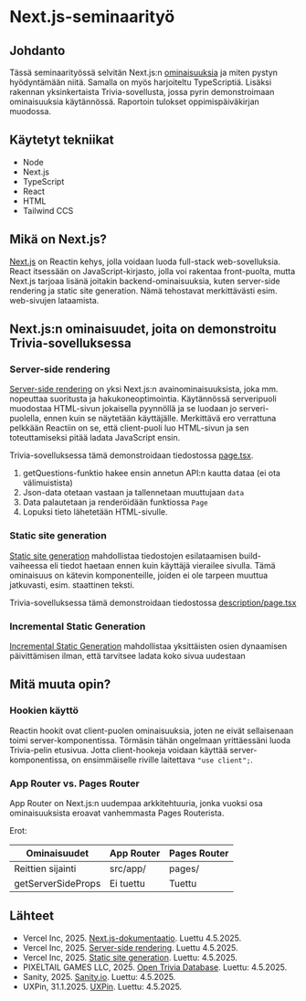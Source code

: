 # Next.js-seminaarityö

## Johdanto

Tässä seminaarityössä selvitän Next.js:n [ominaisuuksia](https://www.uxpin.com/studio/blog/nextjs-vs-react/) ja miten pystyn hyödyntämään niitä. Samalla on myös harjoiteltu TypeScriptiä. Lisäksi rakennan yksinkertaista Trivia-sovellusta, jossa pyrin demonstroimaan ominaisuuksia käytännössä. Raportoin tulokset oppimispäiväkirjan muodossa.

## Käytetyt tekniikat

- Node
- Next.js
- TypeScript
- React
- HTML
- Tailwind CCS

## Mikä on Next.js?

[Next.js](https://nextjs.org/docs) on Reactin kehys, jolla voidaan luoda full-stack web-sovelluksia. React itsessään on JavaScript-kirjasto, jolla voi rakentaa front-puolta, mutta Next.js tarjoaa lisänä joitakin backend-ominaisuuksia, kuten server-side rendering ja static site generation. Nämä tehostavat merkittävästi esim. web-sivujen lataamista.

## Next.js:n ominaisuudet, joita on demonstroitu Trivia-sovelluksessa

### Server-side rendering

[Server-side rendering](https://nextjs.org/docs/pages/building-your-application/rendering/server-side-rendering) on yksi Next.js:n avainominaisuuksista, joka mm. nopeuttaa suoritusta ja hakukoneoptimointia. Käytännössä serveripuoli muodostaa HTML-sivun jokaisella pyynnöllä ja se luodaan jo serveri-puolella, ennen kuin se näytetään käyttäjälle. Merkittävä ero verrattuna pelkkään Reactiin on se, että client-puoli luo HTML-sivun ja sen toteuttamiseksi pitää ladata JavaScript ensin.

Trivia-sovelluksessa tämä demonstroidaan tiedostossa [page.tsx](src/app/page.tsx).

1. getQuestions-funktio hakee ensin annetun API:n kautta dataa (ei ota välimuistista)
2. Json-data otetaan vastaan ja tallennetaan muuttujaan `data`
3. Data palautetaan ja renderöidään funktiossa `Page`
4. Lopuksi tieto lähetetään HTML-sivulle.

### Static site generation

[Static site generation](https://nextjs.org/docs/pages/building-your-application/rendering/static-site-generation) mahdollistaa tiedostojen esilataamisen build-vaiheessa eli tiedot haetaan ennen kuin käyttäjä vierailee sivulla. Tämä ominaisuus on kätevin komponenteille, joiden ei ole tarpeen muuttua jatkuvasti, esim. staattinen teksti.

Trivia-sovelluksessa tämä demonstroidaan tiedostossa [description/page.tsx](src/app/description/page.tsx)

### Incremental Static Generation

[Incremental Static Generation](https://www.sanity.io/glossary/incremental-static-regeneration) mahdollistaa yksittäisten osien dynaamisen päivittämisen ilman, että tarvitsee ladata koko sivua uudestaan

## Mitä muuta opin?

### Hookien käyttö

Reactin hookit ovat client-puolen ominaisuuksia, joten ne eivät sellaisenaan toimi server-komponentissa. Törmäsin tähän ongelmaan yrittäessäni luoda Trivia-pelin etusivua. Jotta client-hookeja voidaan käyttää server-komponentissa, on ensimmäiselle riville laitettava `"use client";`.

### App Router vs. Pages Router

App Router on Next.js:n uudempaa arkkitehtuuria, jonka vuoksi osa ominaisuuksista eroavat vanhemmasta Pages Routerista.

Erot:

| Ominaisuudet       | App Router | Pages Router |
|--------------      |------------|--------------|
| Reittien sijainti  | src/app/   | pages/       |
| getServerSideProps | Ei tuettu  | Tuettu       |

## Lähteet

- Vercel Inc, 2025. [Next.js-dokumentaatio](https://nextjs.org/docs). Luettu 4.5.2025.
- Vercel Inc, 2025. [Server-side rendering](https://nextjs.org/docs/pages/building-your-application/rendering/server-side-rendering). Luettu 4.5.2025.
- Vercel Inc, 2025. [Static site generation](https://nextjs.org/docs/pages/building-your-application/rendering/static-site-generation). Luettu: 4.5.2025.
- PIXELTAIL GAMES LLC, 2025. [Open Trivia Database](https://opentdb.com/api_config.php). Luettu: 4.5.2025.
- Sanity, 2025. [Sanity.io](https://www.sanity.io/glossary/next-js). Luettu: 4.5.2025.
- UXPin, 31.1.2025. [UXPin](https://www.uxpin.com/studio/blog/nextjs-vs-react/). Luettu: 4.5.2025.